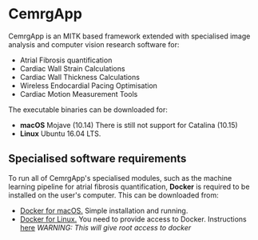 # CemrgApp
CemrgApp is an MITK based framework extended with specialised image analysis and computer vision research software for:

+ Atrial Fibrosis quantification
+ Cardiac Wall Strain Calculations
+ Cardiac Wall Thickness Calculations
+ Wireless Endocardial Pacing Optimisation
+ Cardiac Motion Measurement Tools

The executable binaries can be downloaded for: 
+ **macOS** Mojave (10.14) There is still not support for Catalina (10.15)
+ **Linux** Ubuntu 16.04 LTS. 

## Specialised software requirements
To run all of CemrgApp's specialised modules, such as the machine learning pipeline for atrial fibrosis 
quantification, **Docker** is required to be installed on the user's computer. This can be downloaded from: 
+ [Docker for macOS.](https://docs.docker.com/docker-for-mac/install/) Simple installation and running.
+ [Docker for Linux.](https://docs.docker.com/install/linux/docker-ce/ubuntu/) You need to provide access to Docker. Instructions [here](https://docs.docker.com/install/linux/linux-postinstall/) _WARNING: This will give root access to docker_


